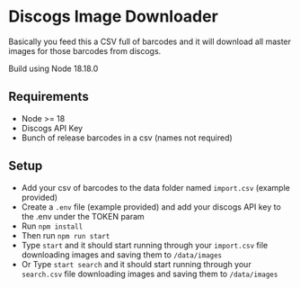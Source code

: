 # Discogs Image Downloader
Basically you feed this a CSV full of barcodes and it will download all master images for those barcodes from discogs.

Build using Node 18.18.0

## Requirements
- Node >= 18
- Discogs API Key
- Bunch of release barcodes in a csv (names not required)

## Setup
- Add your csv of barcodes to the data folder named `import.csv` (example provided)
- Create a `.env` file (example provided) and add your discogs API key to the .env under the TOKEN param
- Run `npm install`
- Then run `npm run start`
- Type `start` and it should start running through your `import.csv` file downloading images and saving them to `/data/images`
- Or Type `start search` and it should start running through your `search.csv` file downloading images and saving them to `/data/images`
